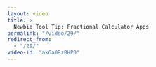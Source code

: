 ```yaml
---
layout: video
title: >
  Newbie Tool Tip: Fractional Calculator Apps
permalink: "/video/29/"
redirect_from:
  - "/29/"
video-id: "ak6a0RzBHP0"
---
```

